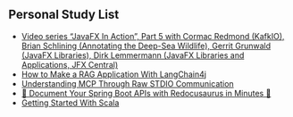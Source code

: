 ## Personal Study List
<!-- BLOG-POST-LIST:START -->
- [Video series “JavaFX In Action”, Part 5 with Cormac Redmond &lpar;KafkIO&rpar;, Brian Schlining &lpar;Annotating the Deep-Sea Wildlife&rpar;, Gerrit Grunwald &lpar;JavaFX Libraries&rpar;, Dirk Lemmermann &lpar;JavaFX Libraries and Applications, JFX Central&rpar;](https://foojay.io/today/video-series-javafx-in-action-part-5/)
- [How to Make a RAG Application With LangChain4j](https://foojay.io/today/how-to-make-a-rag-application-with-langchain4j/)
- [Understanding MCP Through Raw STDIO Communication](https://foojay.io/today/understanding-mcp-through-raw-stdio-communication/)
- [🚀 Document Your Spring Boot APIs with Redocusaurus in Minutes 🦕](https://foojay.io/today/spring-boot-api-documentation-redocusaurus/)
- [Getting Started With Scala](https://foojay.io/today/getting-started-with-scala/)
<!-- BLOG-POST-LIST:END -->  
